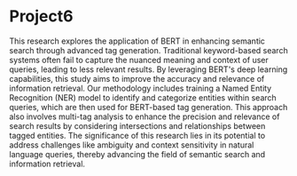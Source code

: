 # Project6

This research explores the application of BERT in enhancing semantic search through advanced tag generation. Traditional keyword-based search systems often fail to capture the nuanced meaning and context of user queries, leading to less relevant results. By leveraging BERT's deep learning capabilities, this study aims to improve the accuracy and relevance of information retrieval. Our methodology includes training a Named Entity Recognition (NER) model to identify and categorize entities within search queries, which are then used for BERT-based tag generation. This approach also involves multi-tag analysis to enhance the precision and relevance of search results by considering intersections and relationships between tagged entities. The significance of this research lies in its potential to address challenges like ambiguity and context sensitivity in natural language queries, thereby advancing the field of semantic search and information retrieval.
